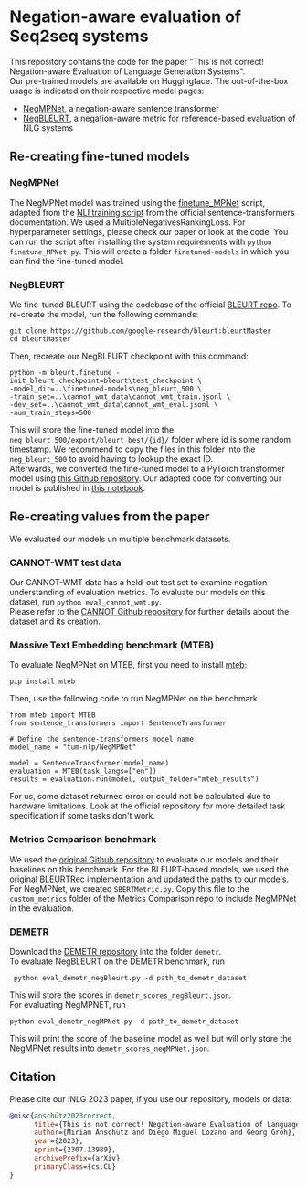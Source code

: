 # Negation-aware evaluation of Seq2seq systems
This repository contains the code for the paper "This is not correct! Negation-aware Evaluation of Language Generation Systems".  
Our pre-trained models are available on Huggingface. The out-of-the-box usage is indicated on their respective model pages:  
- [NegMPNet](https://huggingface.co/tum-nlp/NegMPNet), a negation-aware sentence transformer
- [NegBLEURT](https://huggingface.co/tum-nlp/NegBLEURT), a negation-aware metric for reference-based evaluation of NLG systems

## Re-creating fine-tuned models
### NegMPNet
The NegMPNet model was trained using the [finetune_MPNet](https://github.com/MiriUll/negation_aware_evaluation/blob/master/finetune_MPNet.py) script, adapted from the [NLI training script](https://github.com/UKPLab/sentence-transformers/blob/3e1929fddef16df94f8bc6e3b10598a98f46e62d/examples/training/nli/training_nli_v2.py) from the official sentence-transformers documentation.
We used a MultipleNegativesRankingLoss. For hyperparameter settings, please check our paper or look at the code. 
You can run the script after installing the system requirements with ```python finetune_MPNet.py```. This will create a folder ```finetuned-models``` in which you can find the fine-tuned model.

### NegBLEURT
We fine-tuned BLEURT using the codebase of the official [BLEURT repo](https://github.com/google-research/bleurt). To re-create the model, run the following commands:  
```
git clone https://github.com/google-research/bleurt:bleurtMaster
cd bleurtMaster
```
Then, recreate our NegBLEURT checkpoint with this command:
```
python -m bleurt.finetune -init_bleurt_checkpoint=bleurt\test_checkpoint \ 
-model_dir=..\finetuned-models\neg_bleurt_500 \
-train_set=..\cannot_wmt_data\cannot_wmt_train.jsonl \
-dev_set=..\cannot_wmt_data\cannot_wmt_eval.jsonl \
-num_train_steps=500
```
This will store the fine-tuned model into the ```neg_bleurt_500/export/bleurt_best/{id}/``` folder where id is some random timestamp. We recommend to copy the files in this folder into the ```neg_bleurt_500``` to avoid having to lookup the exact ID.  
Afterwards, we converted the fine-tuned model to a PyTorch transformer model using [this Github repository](https://github.com/lucadiliello/bleurt-pytorch). Our adapted code for converting our model is published in [this notebook](https://github.com/MiriUll/negation_aware_evaluation/blob/master/development-notebooks/Bleurt_to_transformers.ipynb).

## Re-creating values from the paper
We evaluated our models un multiple benchmark datasets.
### CANNOT-WMT test data
Our CANNOT-WMT data has a held-out test set to examine negation understanding of evaluation metrics. To evaluate our models on this dataset, run ```python eval_cannot_wmt.py```.  
Please refer to the [CANNOT Github repository](https://github.com/dmlls/cannot-dataset/) for further details about the dataset and its creation.
### Massive Text Embedding benchmark (MTEB)
To evaluate NegMPNet on MTEB, first you need to install [mteb](https://github.com/embeddings-benchmark/mteb):
```
pip install mteb
```
Then, use the following code to run NegMPNet on the benchmark.
```
from mteb import MTEB
from sentence_transformers import SentenceTransformer

# Define the sentence-transformers model name
model_name = "tum-nlp/NegMPNet"

model = SentenceTransformer(model_name)
evaluation = MTEB(task_langs=["en"])
results = evaluation.run(model, output_folder="mteb_results")
```
For us, some dataset returned error or could not be calculated due to hardware limitations. Look at the official repository for more detailed task specification if some tasks don't work. 
### Metrics Comparison benchmark
We used the [original Github repository](https://github.com/LazerLambda/MetricsComparison) to evaluate our models and their baselines on this benchmark. For the BLEURT-based models, we used the original [BLEURTRec](https://github.com/LazerLambda/MetricsComparison/blob/master/src/metrics/custom_metrics/BLEURTRec.py) implementation and updated the paths to our models. For NegMPNet, we created ```SBERTMetric.py```. Copy this file to the ```custom_metrics``` folder of the Metrics Comparison repo to include NegMPNet in the evaluation.
### DEMETR
Download the [DEMETR repository](https://github.com/marzenakrp/demetr) into the folder ```demetr```.  
To evaluate NegBLEURT on the DEMETR benchmark, run 
```
 python eval_demetr_negBleurt.py -d path_to_demetr_dataset
```
This will store the scores in ```demetr_scores_negBleurt.json```.  
For evaluating NegMPNET, run 
```
python eval_demetr_negMPNet.py -d path_to_demetr_dataset
 ```
This will print the score of the baseline model as well but will only store the NegMPNet results into ```demetr_scores_negMPNet.json```.
## Citation
Please cite our INLG 2023 paper, if you use our repository, models or data:  
```bibtex
@misc{anschütz2023correct,
      title={This is not correct! Negation-aware Evaluation of Language Generation Systems}, 
      author={Miriam Anschütz and Diego Miguel Lozano and Georg Groh},
      year={2023},
      eprint={2307.13989},
      archivePrefix={arXiv},
      primaryClass={cs.CL}
}
```
